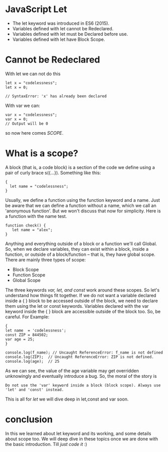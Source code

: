 # JavaScript Let
* The let keyword was introduced in ES6 (2015).
* Variables defined with let cannot be Redeclared.
* Variables defined with let must be Declared before use.
* Variables defined with let have Block Scope.

# Cannot be Redeclared
With let we can not do this

    let x = "codelessness";
    let x = 0;

    // SyntaxError: 'x' has already been declared
    
With var we can:

    var x = "codelessness";
    var x = 0;
    // Output will be 0
    
so now here comes *SCOPE*. 
# What is a scope?
A block (that is, a code block) is a section of the code we define using a pair of curly brace s({...}). 
Something like this:

    {
      let name = "codelessness";
    }
    
 Usually, we define a function using the function keyword and a name. 
 Just be aware that we can define a function without a name, which we call an 'anonymous function'.
 But we won't discuss that now for simplicity.
 Here is a function with the name test.
 
    function check() {
       let name = "alex";
    }
    
Anything and everything outside of a block or a function we'll call Global. 
So, when we declare variables, they can exist within a block, inside a function, or outside of a block/function – that is, they have global scope.
There are mainly three types of scope:
* Block Scope 
* Function Scope
* Global Scope

The three keywords *var, let, and const* work around these scopes. So let's understand how things fit together.
If we do not want a variable declared inside a { } block to be accessed outside of the block, 
we need to declare them using the let or const keywords. Variables declared with the var keyword inside the { } block are accessible outside of the block too.
So, be careful.
For Example:

    {
    let name  = 'codelessness';
    const ZIP = 844502;
    var age = 25;
    }

    console.log(f_name); // Uncaught ReferenceError: f_name is not defined
    console.log(ZIP);  // Uncaught ReferenceError: ZIP is not defined.
    console.log(age);  // 25
  
As we can see, the value of the age variable may get overridden unknowingly and eventually introduce a bug. So, the moral of the story is
    
    Do not use the 'var' keyword inside a block (block scope). Always use 'let' and 'const' instead.
    
This is all for *let* we will dive deep in let,const and var soon. 

# conclusion 
In this we learned about let keyword and its working, and some details about scope too.
We will deep dive in these topics once we are done with the basic introduction. 
Till *just code it* :)
